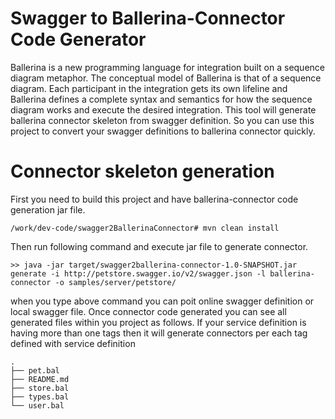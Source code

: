 # Swagger to Ballerina-Connector Code Generator
Ballerina is a new programming language for integration built on a sequence diagram metaphor. The conceptual model of Ballerina is that of a sequence diagram. Each participant in the integration gets its own lifeline and Ballerina defines a complete syntax and semantics for how the sequence diagram works and execute the desired integration. This tool will generate ballerina connector skeleton from swagger definition. So you can use this project to convert your swagger definitions to ballerina connector quickly.

# Connector skeleton generation
First you need to build this project and have ballerina-connector code generation jar file.
```
/work/dev-code/swagger2BallerinaConnector# mvn clean install

```

Then run following command and execute jar file to generate connector.
```
>> java -jar target/swagger2ballerina-connector-1.0-SNAPSHOT.jar generate -i http://petstore.swagger.io/v2/swagger.json -l ballerina-connector -o samples/server/petstore/

```
when you type above command you can poit online swagger definition or local swagger file.
Once connector code generated you can see all generated files within you project as follows. If your service definition is having more than one tags then it will generate connectors per each tag defined with service definition 

```
.
├── pet.bal
├── README.md
├── store.bal
├── types.bal
└── user.bal
```
```

```
